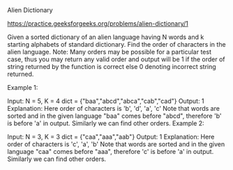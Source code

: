 Alien Dictionary

https://practice.geeksforgeeks.org/problems/alien-dictionary/1

Given a sorted dictionary of an alien language having N words and k starting alphabets of standard dictionary. Find the order of characters in the alien language.
Note: Many orders may be possible for a particular test case, thus you may return any valid order and output will be 1 if the order of string returned by the function is correct else 0 denoting incorrect string returned.
 

Example 1:

Input: 
N = 5, K = 4
dict = {"baa","abcd","abca","cab","cad"}
Output:
1
Explanation:
Here order of characters is 
'b', 'd', 'a', 'c' Note that words are sorted 
and in the given language "baa" comes before 
"abcd", therefore 'b' is before 'a' in output.
Similarly we can find other orders.
Example 2:

Input: 
N = 3, K = 3
dict = {"caa","aaa","aab"}
Output:
1
Explanation:
Here order of characters is
'c', 'a', 'b' Note that words are sorted
and in the given language "caa" comes before
"aaa", therefore 'c' is before 'a' in output.
Similarly we can find other orders.
